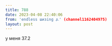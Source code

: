 ```yaml
---
title: 788
date: 2023-04-08 22:40:06
from: 'endless шизing ⍼' (channel1162404975)
layout: post
---
```


у меня 37.2
